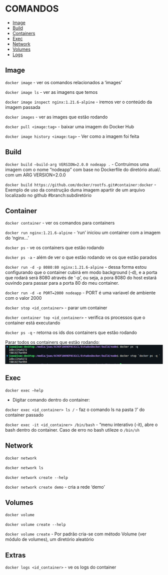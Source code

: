 # COMANDOS

- [Image](#Image)
- [Build](#Build)
- [Containers](#Containers)
- [Exec](#Exec)
- [Network](#Network)
- [Volumes](#Volumes)
- [Logs](#Logs)

## Image

`docker image`  - ver os comandos relacionados a ‘images’

`docker image ls`  - ver as imagens que temos

`docker image inspect nginx:1.21.6-alpine`  - iremos ver o conteúdo da imagem passada

`docker images`  - ver as images que estão rodando

`docker pull <image:tag>` - baixar uma imagem do Docker Hub

`docker image history <image:tag>`   - Ver como a imagem foi feita

## Build

`docker build —build-arg VERSION=2.0.0 nodeapp .`  - Contruimos uma imagem com o nome “nodeapp” com base no Dockerfile do diretório atual/. com um ARG VERSION=2.0.0 

`docker build https://github.com/docker/rootfs.git#container:docker`  - Exemplo de uso da construção duma imagem apartir de um arquivo localizado no github #branch:subdiretório

## Container

`docker container` - ver os comandos para containers

`docker run nginx:1.21.6-alpine` - ‘run’ iniciou um container com a imagem do ‘nginx…’

`docker ps` - ve os containers que estão rodando

`docker ps -a` - além de ver o que estão rodando ve os que estão parados

`docker run -d -p 8080:80 nginx:1.21.6-alpine`  - dessa forma estou configurando que o container cubirá em modo background (-d), e a porta que rodará será 8080 através de ‘-p’, ou seja, a pora 8080 do host estará ouvindo para passar para a porta 80 do meu container.

`docker run -d -e PORT=2000 nodeapp` - PORT é uma variavel de ambiente com o valor 2000

`docker stop <id_container>` - parar um container

`docker container top <id_container>` - verifica os processos que o container está executando

`docker ps -q` - retorna os ids dos containers que estão rodando

Parar todos os containers que estão rodando:
![1](./assets/1.png)

## Exec

`docker exec —help`

- Digitar comando dentro do container:

`docker exec <id_container> ls /` - faz o comando ls na pasta ‘/’ do container passado

`docker exec -it <id_container> /bin/bash`  - “menu interativo (-it), abre o bash dentro do container. Caso de erro no bash utileze o `/bin/sh`

## Network

`docker network`

`docker network ls`

`docker network create --help`

`docker network create demo` - cria a rede ‘demo’

## Volumes

`docker volume`

`docker volume create --help`

`docker volume create` - Por padrão cria-se com método Volume (ver módulo de volumes), um diretório aleatório

## Extras

`docker logs <id_container>`  - ve os logs do container